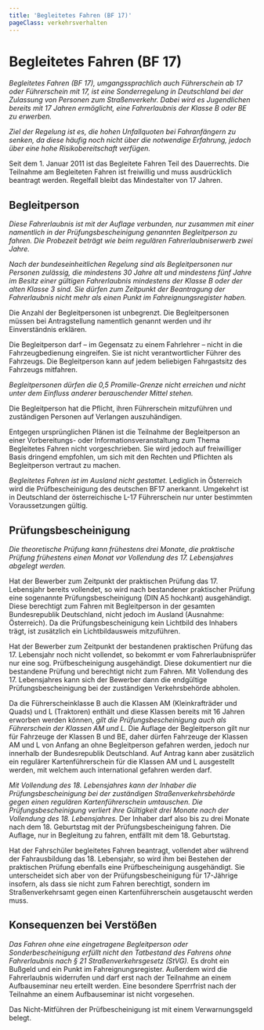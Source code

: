 ```yaml
---
title: 'Begleitetes Fahren (BF 17)'
pageClass: verkehrsverhalten
---
```


<infoBox>

# Begleitetes Fahren (BF 17)

*Begleitetes Fahren (BF 17), umgangssprachlich auch Führerschein ab 17 oder Führerschein mit 17, ist eine Sonderregelung in Deutschland bei der Zulassung von Personen zum Straßenverkehr. Dabei wird es Jugendlichen bereits mit 17 Jahren ermöglicht, eine Fahrerlaubnis der Klasse B oder BE zu erwerben.*

 *Ziel der Regelung ist es, die hohen Unfallquoten bei Fahranfängern zu senken, da diese häufig noch nicht über die notwendige Erfahrung, jedoch über eine hohe Risikobereitschaft verfügen.*

Seit dem 1. Januar 2011 ist das Begleitete Fahren Teil des Dauerrechts. Die Teilnahme am Begleiteten Fahren ist freiwillig und muss ausdrücklich beantragt werden. Regelfall bleibt das Mindestalter von 17 Jahren.

</infoBox>

<YouTube start="47" videoid="C6957NePWdI" desc="begleitetes Fahren"/>

<newSection title="Begleitperson">

## Begleitperson

*Diese Fahrerlaubnis ist mit der Auflage verbunden, nur zusammen mit einer namentlich in der Prüfungsbescheinigung genannten Begleitperson zu fahren. Die Probezeit beträgt wie beim regulären Fahrerlaubniserwerb zwei Jahre.*

*Nach der bundeseinheitlichen Regelung sind als Begleitpersonen nur Personen zulässig, die mindestens 30 Jahre alt und mindestens fünf Jahre im Besitz einer gültigen Fahrerlaubnis mindestens der Klasse B oder der alten Klasse 3 sind. Sie dürfen zum Zeitpunkt der Beantragung der Fahrerlaubnis nicht mehr als einen Punkt im Fahreignungsregister haben.*

Die Anzahl der Begleitpersonen ist unbegrenzt. Die Begleitpersonen müssen bei Antragstellung namentlich genannt werden und ihr Einverständnis erklären.

Die Begleitperson darf – im Gegensatz zu einem Fahrlehrer – nicht in die Fahrzeugbedienung eingreifen. Sie ist nicht verantwortlicher Führer des Fahrzeugs. Die Begleitperson kann auf jedem beliebigen Fahrgastsitz des Fahrzeugs mitfahren.

*Begleitpersonen dürfen die 0,5 Promille-Grenze nicht erreichen und nicht unter dem Einfluss anderer berauschender Mittel stehen.*

Die Begleitperson hat die Pflicht, ihren Führerschein mitzuführen und zuständigen Personen auf Verlangen auszuhändigen.

Entgegen ursprünglichen Plänen ist die Teilnahme der Begleitperson an einer Vorbereitungs- oder Informationsveranstaltung zum Thema Begleitetes Fahren nicht vorgeschrieben. Sie wird jedoch auf freiwilliger Basis dringend empfohlen, um sich mit den Rechten und Pflichten als Begleitperson vertraut zu machen.

*Begleitetes Fahren ist im Ausland nicht gestattet.* Lediglich in Österreich wird die Prüfbescheinigung des deutschen BF17 anerkannt. Umgekehrt ist in Deutschland der österreichische L-17 Führerschein nur unter bestimmten Voraussetzungen gültig.

</newSection>

<newSection title="Prüfungsbescheinigung">

## Prüfungsbescheinigung

*Die theoretische Prüfung kann frühestens drei Monate, die praktische Prüfung frühestens einen Monat vor Vollendung des 17. Lebensjahres abgelegt werden.*

Hat der Bewerber zum Zeitpunkt der praktischen Prüfung das 17. Lebensjahr bereits vollendet, so wird nach bestandener praktischer Prüfung eine sogenannte Prüfungsbescheinigung (DIN A5 hochkant) ausgehändigt. Diese berechtigt zum Fahren mit Begleitperson in der gesamten Bundesrepublik Deutschland, nicht jedoch im Ausland (Ausnahme: Österreich). Da die Prüfungsbescheinigung kein Lichtbild des Inhabers trägt, ist zusätzlich ein Lichtbildausweis mitzuführen.

Hat der Bewerber zum Zeitpunkt der bestandenen praktischen Prüfung das 17. Lebensjahr noch nicht vollendet, so bekommt er vom Fahrerlaubnisprüfer nur eine sog. Prüfbescheinigung ausgehändigt. Diese dokumentiert nur die bestandene Prüfung und berechtigt nicht zum Fahren. Mit Vollendung des 17. Lebensjahres kann sich der Bewerber dann die endgültige Prüfungsbescheinigung bei der zuständigen Verkehrsbehörde abholen.

Da die Führerscheinklasse B auch die Klassen AM (Kleinkrafträder und Quads) und L (Traktoren) enthält und diese Klassen bereits mit 16 Jahren erworben werden können, *gilt die Prüfungsbescheinigung auch als Führerschein der Klassen AM und L.* Die Auflage der Begleitperson gilt nur für Fahrzeuge der Klassen B und BE, daher dürfen Fahrzeuge der Klassen AM und L von Anfang an ohne Begleitperson gefahren werden, jedoch nur innerhalb der Bundesrepublik Deutschland. Auf Antrag kann aber zusätzlich ein regulärer Kartenführerschein für die Klassen AM und L ausgestellt werden, mit welchem auch international gefahren werden darf.

*Mit Vollendung des 18. Lebensjahres kann der Inhaber die Prüfungsbescheinigung bei der zuständigen Straßenverkehrsbehörde gegen einen regulären Kartenführerschein umtauschen. Die Prüfungsbescheinigung verliert ihre Gültigkeit drei Monate nach der Vollendung des 18. Lebensjahres.* Der Inhaber darf also bis zu drei Monate nach dem 18. Geburtstag mit der Prüfungsbescheinigung fahren. Die Auflage, nur in Begleitung zu fahren, entfällt mit dem 18. Geburtstag.

Hat der Fahrschüler begleitetes Fahren beantragt, vollendet aber während der Fahrausbildung das 18. Lebensjahr, so wird ihm bei Bestehen der praktischen Prüfung ebenfalls eine Prüfbescheinigung ausgehändigt. Sie unterscheidet sich aber von der Prüfungsbescheinigung für 17-Jährige insofern, als dass sie nicht zum Fahren berechtigt, sondern im Straßenverkehrsamt gegen einen Kartenführerschein ausgetauscht werden muss.

</newSection>

<newSection title="Konsequenzen bei Verstößen">

## Konsequenzen bei Verstößen

*Das Fahren ohne eine eingetragene Begleitperson oder Sonderbescheinigung erfüllt nicht den Tatbestand des Fahrens ohne Fahrerlaubnis nach § 21 Straßenverkehrsgesetz (StVG).* Es droht ein Bußgeld und ein Punkt im Fahreignungsregister. Außerdem wird die Fahrerlaubnis widerrufen und darf erst nach der Teilnahme an einem Aufbauseminar neu erteilt werden. Eine besondere Sperrfrist nach der Teilnahme an einem Aufbauseminar ist nicht vorgesehen.

Das Nicht-Mitführen der Prüfbescheinigung ist mit einem Verwarnungsgeld belegt.

</newSection>

